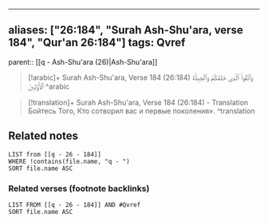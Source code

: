 
---
aliases: ["26:184", "Surah Ash-Shu'ara, verse 184", "Qur'an 26:184"]
tags: Qvref
---

parent:: [[q - Ash-Shu'ara (26)|Ash-Shu'ara]]

> [!arabic]+ Surah Ash-Shu'ara, Verse 184 (26:184)
> <span class="quran-arabic">وَٱتَّقُوا۟ ٱلَّذِى خَلَقَكُمْ وَٱلْجِبِلَّةَ ٱلْأَوَّلِينَ</span>
^arabic

> [!translation]+ Surah Ash-Shu'ara, Verse 184 (26:184) - Translation
> Бойтесь Того, Кто сотворил вас и первые поколения».
^translation



## Related notes
```dataview
LIST from [[q - 26 - 184]]
WHERE !contains(file.name, "q - ")
SORT file.name ASC
```

### Related verses (footnote backlinks)
```dataview
LIST FROM [[q - 26 - 184]] AND #Qvref
SORT file.name ASC
```

